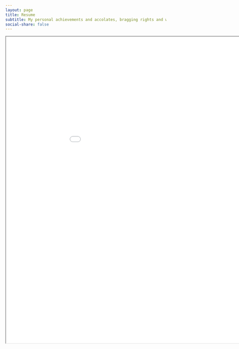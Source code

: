```yaml
---
layout: page
title: Resume
subtitle: My personal achievements and accolates, bragging rights and why you should hire me all in one page!
social-share: false
---
```


<!-- <div class="container">
  <div class="row">
    <div class="col col-8 push-2 col-t-12 push-t-0">
      <div class="page-head">
        <h1 class="page-title">{% if page.title %}{{ page.title }}{% else %}{{ site.data.settings.blog__settings.blog__title }}{% endif %}</h1>
        {% if page.description %}
          <p class="page-description">{{ page.description }}</p>
        {% else site.data.settings.blog__settings.blog__description %}
          <p class="page-description">{{ site.data.settings.blog__settings.blog__description }}</p>
        {% endif %}
      </div>
    </div>
  </div>
</div> -->

<div class="container">
  <div class="pagination">
    <iframe src="/resume/ChuaTeckLee_Resume_2022.pdf" width="1000" height="960"></iframe>
  </div>
</div>
